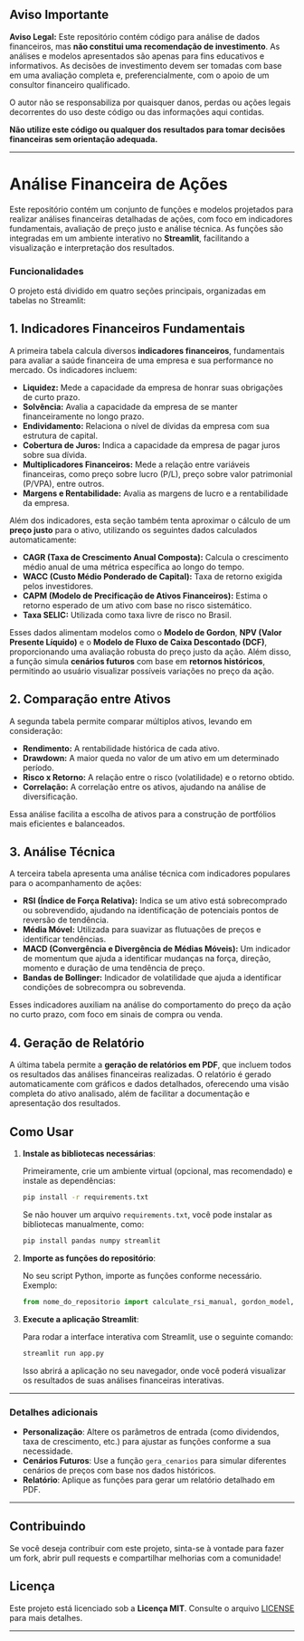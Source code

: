## Aviso Importante

**Aviso Legal:** Este repositório contém código para análise de dados financeiros, mas **não constitui uma recomendação de investimento**. As análises e modelos apresentados são apenas para fins educativos e informativos. As decisões de investimento devem ser tomadas com base em uma avaliação completa e, preferencialmente, com o apoio de um consultor financeiro qualificado.

O autor não se responsabiliza por quaisquer danos, perdas ou ações legais decorrentes do uso deste código ou das informações aqui contidas.

**Não utilize este código ou qualquer dos resultados para tomar decisões financeiras sem orientação adequada.**

---

# Análise Financeira de Ações

Este repositório contém um conjunto de funções e modelos projetados para realizar análises financeiras detalhadas de ações, com foco em indicadores fundamentais, avaliação de preço justo e análise técnica. As funções são integradas em um ambiente interativo no **Streamlit**, facilitando a visualização e interpretação dos resultados.

### Funcionalidades

O projeto está dividido em quatro seções principais, organizadas em tabelas no Streamlit:

## 1. **Indicadores Financeiros Fundamentais**

A primeira tabela calcula diversos **indicadores financeiros**, fundamentais para avaliar a saúde financeira de uma empresa e sua performance no mercado. Os indicadores incluem:

- **Liquidez:** Mede a capacidade da empresa de honrar suas obrigações de curto prazo.
- **Solvência:** Avalia a capacidade da empresa de se manter financeiramente no longo prazo.
- **Endividamento:** Relaciona o nível de dívidas da empresa com sua estrutura de capital.
- **Cobertura de Juros:** Indica a capacidade da empresa de pagar juros sobre sua dívida.
- **Multiplicadores Financeiros:** Mede a relação entre variáveis financeiras, como preço sobre lucro (P/L), preço sobre valor patrimonial (P/VPA), entre outros.
- **Margens e Rentabilidade:** Avalia as margens de lucro e a rentabilidade da empresa.

Além dos indicadores, esta seção também tenta aproximar o cálculo de um **preço justo** para o ativo, utilizando os seguintes dados calculados automaticamente:

- **CAGR (Taxa de Crescimento Anual Composta):** Calcula o crescimento médio anual de uma métrica específica ao longo do tempo.
- **WACC (Custo Médio Ponderado de Capital):** Taxa de retorno exigida pelos investidores.
- **CAPM (Modelo de Precificação de Ativos Financeiros):** Estima o retorno esperado de um ativo com base no risco sistemático.
- **Taxa SELIC:** Utilizada como taxa livre de risco no Brasil.

Esses dados alimentam modelos como o **Modelo de Gordon**, **NPV (Valor Presente Líquido)** e o **Modelo de Fluxo de Caixa Descontado (DCF)**, proporcionando uma avaliação robusta do preço justo da ação. Além disso, a função simula **cenários futuros** com base em **retornos históricos**, permitindo ao usuário visualizar possíveis variações no preço da ação.

## 2. **Comparação entre Ativos**

A segunda tabela permite comparar múltiplos ativos, levando em consideração:

- **Rendimento:** A rentabilidade histórica de cada ativo.
- **Drawdown:** A maior queda no valor de um ativo em um determinado período.
- **Risco x Retorno:** A relação entre o risco (volatilidade) e o retorno obtido.
- **Correlação:** A correlação entre os ativos, ajudando na análise de diversificação.

Essa análise facilita a escolha de ativos para a construção de portfólios mais eficientes e balanceados.

## 3. **Análise Técnica**

A terceira tabela apresenta uma análise técnica com indicadores populares para o acompanhamento de ações:

- **RSI (Índice de Força Relativa):** Indica se um ativo está sobrecomprado ou sobrevendido, ajudando na identificação de potenciais pontos de reversão de tendência.
- **Média Móvel:** Utilizada para suavizar as flutuações de preços e identificar tendências.
- **MACD (Convergência e Divergência de Médias Móveis):** Um indicador de momentum que ajuda a identificar mudanças na força, direção, momento e duração de uma tendência de preço.
- **Bandas de Bollinger:** Indicador de volatilidade que ajuda a identificar condições de sobrecompra ou sobrevenda.

Esses indicadores auxiliam na análise do comportamento do preço da ação no curto prazo, com foco em sinais de compra ou venda.

## 4. **Geração de Relatório**

A última tabela permite a **geração de relatórios em PDF**, que incluem todos os resultados das análises financeiras realizadas. O relatório é gerado automaticamente com gráficos e dados detalhados, oferecendo uma visão completa do ativo analisado, além de facilitar a documentação e apresentação dos resultados.


## Como Usar

1. **Instale as bibliotecas necessárias**:

   Primeiramente, crie um ambiente virtual (opcional, mas recomendado) e instale as dependências:

   ```bash
   pip install -r requirements.txt
   ```

   Se não houver um arquivo `requirements.txt`, você pode instalar as bibliotecas manualmente, como:

   ```bash
   pip install pandas numpy streamlit
   ```

2. **Importe as funções do repositório**:

   No seu script Python, importe as funções conforme necessário. Exemplo:

   ```python
   from nome_do_repositorio import calculate_rsi_manual, gordon_model, dcf_model, gera_cenarios, etc.
   ```

3. **Execute a aplicação Streamlit**:

   Para rodar a interface interativa com Streamlit, use o seguinte comando:

   ```bash
   streamlit run app.py
   ```

   Isso abrirá a aplicação no seu navegador, onde você poderá visualizar os resultados de suas análises financeiras interativas.

---

### Detalhes adicionais

- **Personalização**: Altere os parâmetros de entrada (como dividendos, taxa de crescimento, etc.) para ajustar as funções conforme a sua necessidade.
- **Cenários Futuros**: Use a função `gera_cenarios` para simular diferentes cenários de preços com base nos dados históricos.
- **Relatório**: Aplique as funções para gerar um relatório detalhado em PDF.

---
## Contribuindo

Se você deseja contribuir com este projeto, sinta-se à vontade para fazer um fork, abrir pull requests e compartilhar melhorias com a comunidade!

## Licença

Este projeto está licenciado sob a **Licença MIT**. Consulte o arquivo [LICENSE](LICENSE) para mais detalhes.

---
